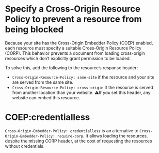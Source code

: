 # Specify a Cross-Origin Resource Policy to prevent a resource from being blocked

Because your site has the Cross-Origin Embedder Policy (COEP) enabled, each resource must specify a suitable Cross-Origin Resource Policy (CORP).
This behavior prevents a document from loading cross-origin resources which don’t explicitly grant permission to be loaded.

To solve this, add the following to the resource’s response header:
* `Cross-Origin-Resource-Policy: same-site` if the resource and your site are served from the same site.
* `Cross-Origin-Resource-Policy: cross-origin` if the resource is served from another location than your website. ⚠️If you set this header, any website can embed this resource.

# COEP:credentialless

`Cross-Origin-Embedder-Policy: credentialless` is an alternative to
`Cross-Origin-Embedder-Policy: require-corp`. It allows loading the resources,
despite the missing CORP header, at the cost of requesting the resources without
credentials.
